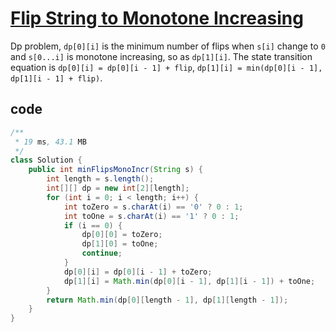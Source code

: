 # [Flip String to Monotone Increasing](https://leetcode.com/problems/flip-string-to-monotone-increasing/)

Dp problem, `dp[0][i]` is the minimum number of flips when `s[i]` change to `0` and `s[0...i]` is monotone increasing, so as `dp[1][i]`. The state transition equation is `dp[0][i] = dp[0][i - 1] + flip`, `dp[1][i] = min(dp[0][i - 1], dp[1][i - 1] + flip)`.

## code

```java
/**
 * 19 ms, 43.1 MB
 */
class Solution {
    public int minFlipsMonoIncr(String s) {
        int length = s.length();
        int[][] dp = new int[2][length];
        for (int i = 0; i < length; i++) {
            int toZero = s.charAt(i) == '0' ? 0 : 1;
            int toOne = s.charAt(i) == '1' ? 0 : 1;
            if (i == 0) {
                dp[0][0] = toZero;
                dp[1][0] = toOne;
                continue;
            }
            dp[0][i] = dp[0][i - 1] + toZero;
            dp[1][i] = Math.min(dp[0][i - 1], dp[1][i - 1]) + toOne;
        }
        return Math.min(dp[0][length - 1], dp[1][length - 1]);
    }
}
```
